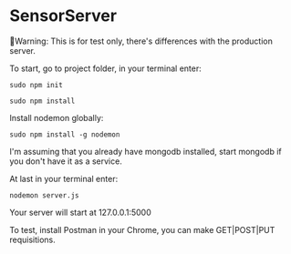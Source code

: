 # SensorServer
:whale2:Warning: This is for test only, there's differences with the production server.

To start, go to project folder, in your terminal enter:

```sudo npm init```

```sudo npm install```

Install nodemon globally:

```sudo npm install -g nodemon```

I'm assuming that you already have mongodb installed, start mongodb if you don't have it as a service.

At last in your terminal enter:

```nodemon server.js```

Your server will start at 127.0.0.1:5000

To test, install Postman in your Chrome, you can make GET|POST|PUT requisitions.
